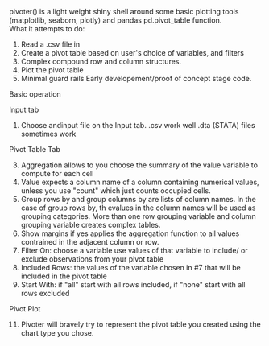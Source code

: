 pivoter() is a light weight shiny shell around some basic plotting tools (matplotlib, seaborn, plotly) and pandas pd.pivot_table function.   
What it attempts to do:

1. Read a .csv file in
2. Create a pivot table based on user's choice of variables, and filters
3. Complex compound row and column structures.
4. Plot the pivot table
5. Minimal guard rails 
Early developement/proof of concept stage code.

Basic operation  

Input tab

1. Choose andinput file on the Input tab.  .csv work well .dta (STATA) files sometimes work
   
Pivot Table Tab

3. Aggregation allows to you choose the summary of the value variable to compute for each cell
4. Value expects a column name of a column containing numerical values, unless you use "count" which just counts occupied cells.
5. Group rows by and group columns by are lists of column names.  In the case of group rows by, th evalues in the column names will
    be used as grouping categories.   More than one row grouping variable and column grouping variable creates complex tables.
6. Show margins if yes applies the aggregation function to all values contrained in the adjacent column or row.
7. Filter On: choose a variable use values of that variable to include/ or exclude observations from your pivot table
8. Included Rows: the values of the variable chosen in #7 that will be included in the pivot table
9. Start With:  if "all" start with all rows included, if "none" start with all rows excluded

Pivot Plot

11. Pivoter will bravely try to represent the pivot table you created using the chart type you chose.
